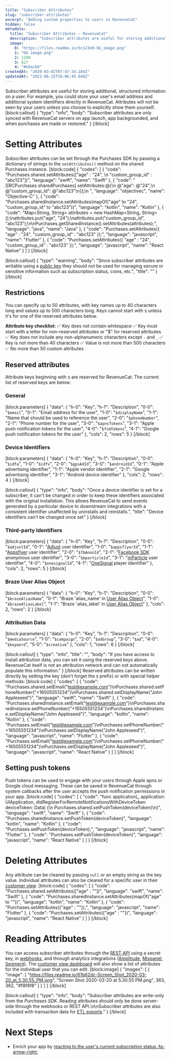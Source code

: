```yaml
---
title: "Subscriber Attributes"
slug: "subscriber-attributes"
excerpt: "Adding custom properties to users in RevenueCat"
hidden: false
metadata: 
  title: "Subscriber Attributes – RevenueCat"
  description: "Subscriber attributes are useful for storing additional, structured information on a user. For example, you could store your user's email address and additional system identifiers directly in RevenueCat."
  image: 
    0: "https://files.readme.io/bc123e9-OG_image.png"
    1: "OG image.png"
    2: 1200
    3: 627
    4: "#e9acb0"
createdAt: "2020-03-02T07:47:34.104Z"
updatedAt: "2021-06-25T18:06:45.048Z"
---
```

Subscriber attributes are useful for storing additional, structured information on a user. For example, you could store your user's email address and additional system identifiers directly in RevenueCat. Attributes will not be seen by your users unless you choose to explicitly show them yourself.
[block:callout]
{
  "type": "info",
  "body": "Subscriber attributes are only synced with RevenueCat servers on app launch, app backgrounded, and when purchases are made or restored."
}
[/block]
# Setting Attributes

Subscriber attributes can be set through the Purchases SDK by passing a dictionary of strings to the `setAttributes()` method on the shared Purchases instance. 
[block:code]
{
  "codes": [
    {
      "code": "Purchases.shared.setAttributes([\"age\" : \"24\", \n                             \"custom_group_id\" : \"abc123\"])",
      "language": "swift",
      "name": "Swift"
    },
    {
      "code": "[[RCPurchases sharedPurchases] setAttributes:@{\n    @\"age\": @\"24\",\n    @\"custom_group_id\": @\"abc123\"\n}];\n    ",
      "language": "objectivec",
      "name": "Objective-C"
    },
    {
      "code": "Purchases.sharedInstance.setAttributes(mapOf(\"age\" to \"24\", \"custom_group_id\" to \"abc123\"))",
      "language": "kotlin",
      "name": "Kotlin"
    },
    {
      "code": "Map<String, String> attributes = new HashMap<String, String>();\nattributes.put(\"age\", \"24\");\nattributes.put(\"custom_group_id\", \"abc123\");\n\nPurchases.getSharedInstance().setAttributes(attributes);",
      "language": "java",
      "name": "Java"
    },
    {
      "code": "Purchases.setAttributes({ \"age\" : \"24\", \"custom_group_id\" : \"abc123\" });",
      "language": "javascript",
      "name": "Flutter"
    },
    {
      "code": "Purchases.setAttributes({ \"age\" : \"24\", \"custom_group_id\" : \"abc123\" });",
      "language": "javascript",
      "name": "React Native"
    }
  ]
}
[/block]

[block:callout]
{
  "type": "warning",
  "body": "Since subscriber attributes are writable using a [public key](doc:authentication) they should not be used for managing secure or sensitive information such as subscription status, coins, etc.",
  "title": ""
}
[/block]
## Restrictions
You can specify up to 50 attributes, with key names up to 40 characters long and values up to 500 characters long. Keys cannot start with `$` unless it's for one of the reserved attributes below.

**Attribute key checklist:**
✅ Key does not contain whitespace
✅ Key must start with a letter for non-reserved attributes or "$" for reserved attributes
✅ Key does not include any non-alphanumeric characters except `-` and `_`
✅ Key is not more than 40 characters
✅ Value is not more than 500 characters
✅ No more than 50 custom attributes


## Reserved attributes
Attribute keys beginning with `$` are reserved for RevenueCat. The current list of reserved keys are below:

### General
[block:parameters]
{
  "data": {
    "h-0": "Key",
    "h-1": "Description",
    "0-0": "`$email`",
    "0-1": "Email address for the user",
    "1-0": "`$displayName`",
    "1-1": "Name that should be used to reference the user",
    "2-0": "`$phoneNumber`",
    "2-1": "Phone number for the user",
    "3-0": "`$apnsTokens`",
    "3-1": "Apple push notification tokens for the user",
    "4-0": "`$fcmTokens`",
    "4-1": "Google push notification tokens for the user"
  },
  "cols": 2,
  "rows": 5
}
[/block]
### Device Identifiers
[block:parameters]
{
  "data": {
    "h-0": "Key",
    "h-1": "Description",
    "0-0": "`$idfa`",
    "1-0": "`$idfv`",
    "2-0": "`$gpsAdId`",
    "3-0": "`$androidId`",
    "0-1": "Apple advertising identifier",
    "1-1": "Apple vendor identifier",
    "2-1": "Google advertising identifier",
    "3-1": "Android device identifier"
  },
  "cols": 2,
  "rows": 4
}
[/block]

[block:callout]
{
  "type": "info",
  "body": "Once a device identifier is set for a subscriber, it can't be changed in order to keep these identifiers associated with the original installation. This allows RevenueCat to send events generated by a particular device to downstream integrations with a consistent identifier unaffected by uninstalls and reinstalls.",
  "title": "Device identifiers can't be changed once set"
}
[/block]
### Third-party Identifiers
[block:parameters]
{
  "data": {
    "h-0": "Key",
    "h-1": "Description",
    "0-0": "`$adjustId`",
    "0-1": "[Adjust](https://www.adjust.com/) user identifier",
    "1-0": "`$appsflyerId`",
    "1-1": "[Appsflyer](https://www.appsflyer.com/) user identifier",
    "2-0": "`$fbAnonId`",
    "2-1": "[Facebook SDK](https://developers.facebook.com/docs/apis-and-sdks/) anonymous user identifier",
    "3-0": "`$mparticleId`",
    "3-1": "[mParticle](https://www.mparticle.com/) user identifier",
    "4-0": "`$onesignalId`",
    "4-1": "[OneSignal](https://onesignal.com/) player identifier"
  },
  "cols": 2,
  "rows": 5
}
[/block]
### Braze User Alias Object
[block:parameters]
{
  "data": {
    "h-0": "Key",
    "h-1": "Description",
    "0-0": "`$brazeAliasName`",
    "0-1": "Braze 'alias_name' in [User Alias Object](https://www.braze.com/docs/api/objects_filters/user_alias_object/)",
    "1-0": "`$brazeAliasLabel`",
    "1-1": "Braze 'alias_label' in [User Alias Object](https://www.braze.com/docs/api/objects_filters/user_alias_object/)"
  },
  "cols": 2,
  "rows": 2
}
[/block]
### Attribution Data
[block:parameters]
{
  "data": {
    "h-0": "Key",
    "h-1": "Description",
    "0-0": "`$mediaSource`",
    "1-0": "`$campaign`",
    "2-0": "`$adGroup`",
    "3-0": "`$ad`",
    "4-0": "`$keyword`",
    "5-0": "`$creative`"
  },
  "cols": 1,
  "rows": 6
}
[/block]

[block:callout]
{
  "type": "info",
  "title": "",
  "body": "If you have access to install attribution data, you can set it using the reserved keys above. RevenueCat itself is not an attribution network and can not automatically populate this information."
}
[/block]
Reserved attributes can be written directly by setting the key (don't forget the `$` prefix) or with special helper methods:
[block:code]
{
  "codes": [
    {
      "code": "Purchases.shared.setEmail(\"test@example.com\")\nPurchases.shared.setPhoneNumber(\"+16505551234\")\nPurchases.shared.setDisplayName(\"John Appleseed\")",
      "language": "swift",
      "name": "Swift"
    },
    {
      "code": "Purchases.sharedInstance.setEmail(\"test@example.com\")\nPurchases.sharedInstance.setPhoneNumber(\"+16505551234\")\nPurchases.sharedInstance.setDisplayName(\"John Appleseed\")",
      "language": "kotlin",
      "name": "Kotlin"
    },
    {
      "code": "Purchases.setEmail(\"test@example.com\")\nPurchases.setPhoneNumber(\"+16505551234\")\nPurchases.setDisplayName(\"John Appleseed\")",
      "language": "javascript",
      "name": "Flutter"
    },
    {
      "code": "Purchases.setEmail(\"test@example.com\")\nPurchases.setPhoneNumber(\"+16505551234\")\nPurchases.setDisplayName(\"John Appleseed\")",
      "language": "javascript",
      "name": "React Native"
    }
  ]
}
[/block]
## Setting push tokens
Push tokens can be used to engage with your users through Apple apns or Google cloud messaging. These can be saved in RevenueCat through system callbacks after the user accepts the push notification permissions in your app.
[block:code]
{
  "codes": [
    {
      "code": "func application(_ application: UIApplication, didRegisterForRemoteNotificationsWithDeviceToken deviceToken: Data) {\n    Purchases.shared.setPushToken(deviceToken)\n}",
      "language": "swift",
      "name": "Swift"
    },
    {
      "code": "Purchases.sharedInstance.setPushToken(deviceToken)",
      "language": "kotlin",
      "name": "Kotlin"
    },
    {
      "code": "Purchases.setPushToken(deviceToken);",
      "language": "javascript",
      "name": "Flutter"
    },
    {
      "code": "Purchases.setPushToken(deviceToken)",
      "language": "javascript",
      "name": "React Native"
    }
  ]
}
[/block]
# Deleting Attributes

Any attribute can be cleared by passing `null` or an empty string as the key value. Individual attributes can also be cleared for a specific user in their [customer view](doc:customers).
[block:code]
{
  "codes": [
    {
      "code": "Purchases.shared.setAttributes([\"age\" : \"\"])",
      "language": "swift",
      "name": "Swift"
    },
    {
      "code": "Purchases.sharedInstance.setAttributes(mapOf(\"age\" to \"\"))",
      "language": "kotlin",
      "name": "Kotlin"
    },
    {
      "code": "Purchases.setAttributes({\"age\" : \"\"});",
      "language": "javascript",
      "name": "Flutter"
    },
    {
      "code": "Purchases.setAttributes({\"age\" : \"\"})",
      "language": "javascript",
      "name": "React Native"
    }
  ]
}
[/block]
# Reading Attributes

You can access subscriber attributes through the [REST API](https://docs.revenuecat.com/reference) using a secret key, in [webhooks](doc:webhooks), and through analytics integrations ([Amplitude](doc:amplitude), [Mixpanel](doc:mixpanel), [Segment](doc:segment)). The [customer view dashboard](doc:customers) will also show a list of attributes for the individual user that you can edit.
[block:image]
{
  "images": [
    {
      "image": [
        "https://files.readme.io/61b62dc-Screen_Shot_2020-03-20_at_5.30.55_PM.png",
        "Screen Shot 2020-03-20 at 5.30.55 PM.png",
        363,
        362,
        "#f8f8f8"
      ]
    }
  ]
}
[/block]

[block:callout]
{
  "type": "info",
  "body": "Subscriber attributes are write-only from the *Purchases SDK*. Reading attributes should only be done server-side through the webhooks or REST API.\n\nSubscriber attributes are also included with transaction data for [ETL exports](https://docs.revenuecat.com/docs/etl-exports)."
}
[/block]
# Next Steps

* Enrich your app by [reacting to the user's current subscription status :fa-arrow-right:](doc:purchaserinfo)